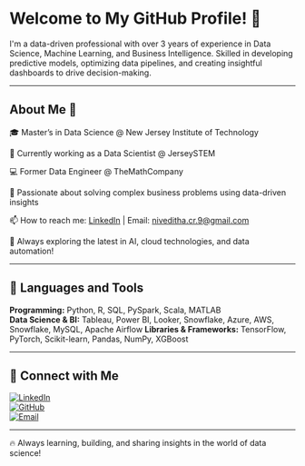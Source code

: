 # Welcome to My GitHub Profile! 🚀  

I'm a data-driven professional with over 3 years of experience in Data Science, Machine Learning, and Business Intelligence. Skilled in developing predictive models, optimizing data pipelines, and creating insightful dashboards to drive decision-making.  

---

## About Me 🚀  

🎓 Master’s in Data Science @ New Jersey Institute of Technology  

🔭 Currently working as a Data Scientist @ JerseySTEM  

💻 Former Data Engineer @ TheMathCompany  

🌱 Passionate about solving complex business problems using data-driven insights  

📫 How to reach me: [LinkedIn](https://www.linkedin.com/in/niveditha-cr/) | Email: niveditha.cr.9@gmail.com  

🚀 Always exploring the latest in AI, cloud technologies, and data automation!  

---

## 🔧 Languages and Tools  

**Programming:** Python, R, SQL, PySpark, Scala, MATLAB  
**Data Science & BI:** Tableau, Power BI, Looker, Snowflake, Azure, AWS, Snowflake, MySQL, Apache Airflow
**Libraries & Frameworks:** TensorFlow, PyTorch, Scikit-learn, Pandas, NumPy, XGBoost  

---

## 🤝 Connect with Me  

[![LinkedIn](https://img.shields.io/badge/LinkedIn-Connect-blue)](https://www.linkedin.com/in/niveditha-cr/)  
[![GitHub](https://img.shields.io/badge/GitHub-Follow-black)](https://github.com/Niv-Raj)  
[![Email](https://img.shields.io/badge/Email-Contact-red)](mailto:niveditha.cr.9@gmail.com)  

---

🔥 Always learning, building, and sharing insights in the world of data science!  

